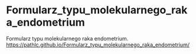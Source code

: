 # Formularz_typu_molekularnego_raka_endometrium
Formularz typu molekularnego raka endometrium.
https://pathlc.github.io/Formularz_typu_molekularnego_raka_endometrium/
